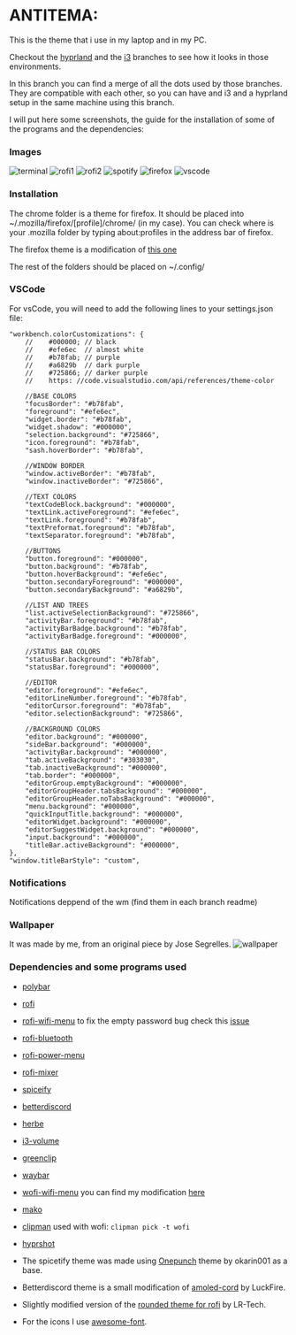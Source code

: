 # ANTITEMA:

This is the theme that i use in my laptop and in my PC.

Checkout the [hyprland](https://github.com/antipersona/ANTITEMA/tree/Hyprland) and the [i3](https://github.com/antipersona/ANTITEMA/tree/i3) branches to see how it looks in those environments.

In this branch you can find a merge of all the dots used by those branches. They are compatible with each other, so you can have and i3 and a hyprland setup in the same machine using this branch.

I will put here some screenshots, the guide for the installation of some of the programs and the dependencies:


### Images
![terminal](screenshots/fetch.png)
![rofi1](screenshots/rofi_1.png)
![rofi2](screenshots/rofi_2.png)
![spotify](screenshots/spoti.png)
![firefox](screenshots/firefox.gif)
![vscode](screenshots/vscode.png)


### Installation
The chrome folder is a theme for firefox. It should be placed into ~/.mozilla/firefox/[profile]/chrome/ (in my case). You can check where is your .mozilla folder by typing about:profiles in the address bar of firefox.

The firefox theme is a modification of [this one](https://github.com/datguypiko/Firefox-Mod-Blur)

The rest of the folders should be placed on ~/.config/


### VSCode
For vsCode, you will need to add the following lines to your settings.json file:

```
"workbench.colorCustomizations": {
    //    #000000; // black
    //    #efe6ec  // almost white
    //    #b78fab; // purple
    //    #a6829b  // dark purple
    //    #725866; // darker purple   
    //    https: //code.visualstudio.com/api/references/theme-color

    //BASE COLORS
    "focusBorder": "#b78fab",
    "foreground": "#efe6ec",
    "widget.border": "#b78fab",
    "widget.shadow": "#000000",
    "selection.background": "#725866",
    "icon.foreground": "#b78fab",
    "sash.hoverBorder": "#b78fab",

    //WINDOW BORDER
    "window.activeBorder": "#b78fab",
    "window.inactiveBorder": "#725866",

    //TEXT COLORS
    "textCodeBlock.background": "#000000",
    "textLink.activeForeground": "#efe6ec",
    "textLink.foreground": "#b78fab",
    "textPreformat.foreground": "#b78fab",
    "textSeparator.foreground": "#b78fab",
 
    //BUTTONS
    "button.foreground": "#000000",
    "button.background": "#b78fab",
    "button.hoverBackground": "#efe6ec",
    "button.secondaryForeground": "#000000",
    "button.secondaryBackground": "#a6829b",

    //LIST AND TREES
    "list.activeSelectionBackground": "#725866",
    "activityBar.foreground": "#b78fab",
    "activityBarBadge.background": "#b78fab",
    "activityBarBadge.foreground": "#000000",

    //STATUS BAR COLORS
    "statusBar.background": "#b78fab",
    "statusBar.foreground": "#000000",

    //EDITOR 
    "editor.foreground": "#efe6ec",
    "editorLineNumber.foreground": "#b78fab",
    "editorCursor.foreground": "#b78fab",
    "editor.selectionBackground": "#725866",

    //BACKGROUND COLORS
    "editor.background": "#000000",
    "sideBar.background": "#000000",
    "activityBar.background": "#000000",
    "tab.activeBackground": "#303030",
    "tab.inactiveBackground": "#000000",
    "tab.border": "#000000",
    "editorGroup.emptyBackground": "#000000",
    "editorGroupHeader.tabsBackground": "#000000",
    "editorGroupHeader.noTabsBackground": "#000000",
    "menu.background": "#000000",
    "quickInputTitle.background": "#000000",
    "editorWidget.background": "#000000",
    "editorSuggestWidget.background": "#000000",
    "input.background": "#000000",
    "titleBar.activeBackground": "#000000",
},
"window.titleBarStyle": "custom",
```


### Notifications
Notifications deppend of the wm (find them in each branch readme)


### Wallpaper
It was made by me, from an original piece by Jose Segrelles.
![wallpaper](screenshots/Jose_Segrelles_El_alienigena_2.jpg) 


### Dependencies and some programs used
- [polybar](https://github.com/polybar/polybar) 
- [rofi](https://github.com/davatorium/rofi)
- [rofi-wifi-menu](https://github.com/zbaylin/rofi-wifi-menu) to fix the empty password bug check this [issue](https://github.com/zbaylin/rofi-wifi-menu/issues/22)
- [rofi-bluetooth](https://github.com/nickclyde/rofi-bluetooth)
- [rofi-power-menu](https://github.com/jluttine/rofi-power-menu)
- [rofi-mixer](https://github.com/joshpetit/rofi-mixer)
- [spiceify](https://spicetify.app/)
- [betterdiscord](https://github.com/BetterDiscord/BetterDiscord)
- [herbe](https://github.com/dudik/herbe)
- [i3-volume](https://github.com/hastinbe/i3-volume)
- [greenclip](https://github.com/erebe/greenclip)
- [waybar](https://github.com/Alexays/Waybar)
- [wofi-wifi-menu](https://github.com/fourstepper/wofi-wifi-menu) you can find my modification [here](wofi/fix-wifi-menu/wofi-wifi-menu.sh)
- [mako](https://github.com/emersion/mako)
- [clipman](https://github.com/yory8/clipman) used with wofi: ```clipman pick -t wofi```
- [hyprshot](https://github.com/Gustash/Hyprshot)

- The spicetify theme was made using [Onepunch](https://github.com/okarin001/Onepunch) theme by okarin001 as a base.
- Betterdiscord theme is a small modification of [amoled-cord](https://github.com/LuckFire/amoled-cord) by LuckFire.  
- Slightly modified version of the [rounded theme for rofi](https://github.com/lr-tech/rofi-themes-collection) by LR-Tech. 
- For the icons I use [awesome-font](https://fontawesome.com/).